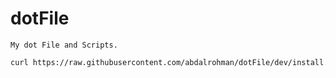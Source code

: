 # dotFile
	
	My dot File and Scripts.

```bash
curl https://raw.githubusercontent.com/abdalrohman/dotFile/dev/install.sh -L > dotFile.sh && bash dotFile.sh
```

